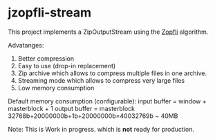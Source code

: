 jzopfli-stream
=======
This project implements a ZipOutputStream using the [Zopfli](https://code.google.com/p/zopfli/) algorithm.

Advatanges:
1) Better compression
2) Easy to use (drop-in replacement)
3) Zip archive which allows to compress multiple files in one archive.
4) Streaming mode which allows to compress very large files
5) Low memory consumption


Default memory consumption (configurable):
input buffer = window + masterblock + 1
output buffer = masterblock
32768b+20000000b+1b+20000000b=40032769b ~ 40MB


Note:
This is Work in progress. which is **not** ready for production.